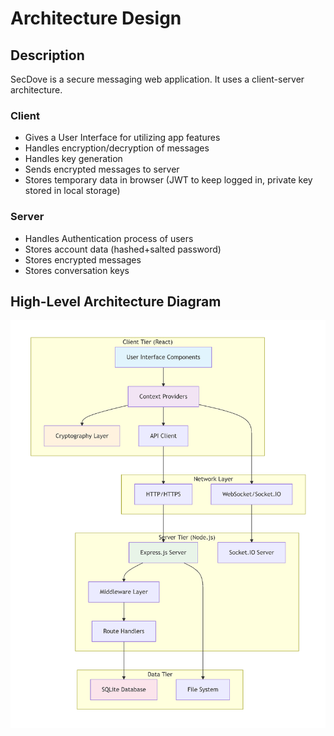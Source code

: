# Architecture Design
## Description
SecDove is a secure messaging web application. It uses a client-server architecture.

### Client
- Gives a User Interface for utilizing app features
- Handles encryption/decryption of messages
- Handles key generation
- Sends encrypted messages to server
- Stores temporary data in browser (JWT to keep logged in, private key stored in local storage)

### Server
- Handles Authentication process of users
- Stores account data (hashed+salted password)
- Stores encrypted messages
- Stores conversation keys

## High-Level Architecture Diagram

![alt text](architecure_diagram.png)